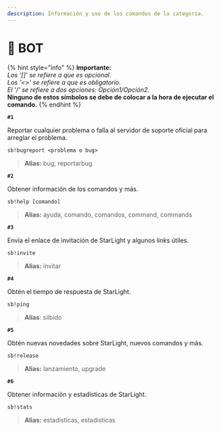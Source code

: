 ```yaml
---
description: Información y uso de los comandos de la categoría.
---
```


# 🌠 BOT

{% hint style="info" %}
**Importante:**  
_Los '\[\]' se refiere a que es opcional_.  
_Los '&lt;&gt;' se refiere a que es obligatorio.  
El '/' se refiere a dos opciones: Opción1/Opción2._  
**Ninguno de estos símbolos se debe de colocar a la hora de ejecutar el comando.**
{% endhint %}

**`#1`**

Reportar cualquier problema o falla al servidor de soporte oficial para arreglar el problema.

```text
sb!bugreport <problema o bug>
```

> **Alias:** bug, reportarbug

**`#2`**

Obtener información de los comandos y más.

```text
sb!help [comando]
```

> **Alias:** ayuda, comando, comandos, command, commands

**`#3`**

Envía el enlace de invitación de StarLight y algunos links útiles.

```text
sb!invite
```

> **Alias:** invitar

**`#4`**

Obtén el tiempo de respuesta de StarLight.

```text
sb!ping
```

> **Alias**: silbido

**`#5`**

Obtén nuevas novedades sobre StarLight, nuevos comandos y más.

```text
sb!release
```

> **Alias:** lanzamiento, upgrade

**`#6`**

Obtener información y estadísticas de StarLight.

```text
sb!stats
```

> **Alias:** estadísticas, estadisticas

